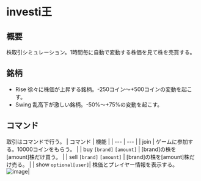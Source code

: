 # investi王
## 概要
株取引シミュレーション。1時間毎に自動で変動する株価を見て株を売買する。

## 銘柄
- Rise
徐々に株価が上昇する銘柄。-250コイン～+500コインの変動を起こす。
- Swing
乱高下が激しい銘柄。-50%～+75%の変動を起こす。

## コマンド
取引はコマンドで行う。
| コマンド | 機能 |
| --- | --- |
| join | ゲームに参加する。10000コインをもらう。 |
| buy `[brand]` `[amount]` | [brand]の株を[amount]株だけ買う。 |
| sell `[brand]` `[amount]` | [brand]の株を[amount]株だけ売る。 |
| show `optional[user]`| 株価とプレイヤー情報を表示する。 ![image](https://github.com/user-attachments/assets/f30bfe1a-87c7-4c66-a10f-dede4a65139e)|
